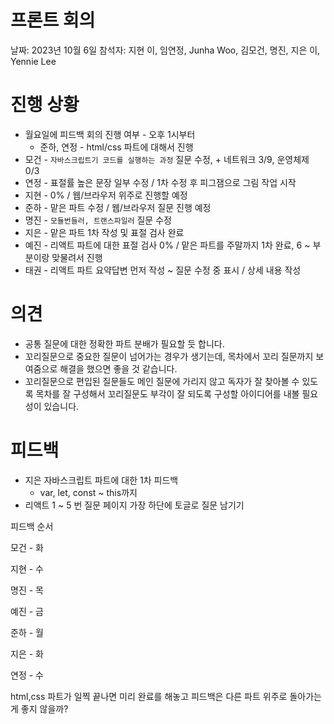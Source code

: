 # 프론트 회의

날짜: 2023년 10월 6일
참석자: 지현 이, 임연정, Junha Woo, 김모건, 명진, 지은 이, Yennie Lee

# 진행 상황

- 월요일에 피드백 회의 진행 여부 - 오후 1시부터
    - 준하, 연정 - html/css 파트에 대해서 진행
- 모건 - `자바스크립트기 코드를 실행하는 과정` 질문 수정, + 네트워크 3/9, 운영체제 0/3
- 연정 - 표절률 높은 문장 일부 수정 / 1차 수정 후 피그잼으로 그림 작업 시작
- 지현 - 0% / 웹/브라우저 위주로 진행할 예정
- 준하 - 맡은 파트 수정 / 웹/브라우저 질문 진행 예정
- 명진 - `모듈번들러, 트랜스파일러` 질문 수정
- 지은 - 맡은 파트 1차 작성 및 표절 검사 완료
- 예진 - 리액트 파트에 대한 표절 검사 0% / 맡은 파트를 주말까지 1차 완료, 6 ~ 부분이랑 맞물려서 진행
- 태권 - 리액트 파트 요약답변 먼저 작성 ~ 질문 수정 중 표시 / 상세 내용 작성

# 의견

- 공통 질문에 대한 정확한 파트 분배가 필요할 듯 합니다.
- 꼬리질문으로 중요한 질문이 넘어가는 경우가 생기는데, 목차에서 꼬리 질문까지 보여줌으로 해결을 했으면 좋을 것 같습니다.
- 꼬리질문으로 편입된 질문들도 메인 질문에 가리지 않고 독자가 잘 찾아볼 수 있도록 목차를 잘 구성해서 꼬리질문도 부각이 잘 되도록 구성할 아이디어를 내볼 필요성이 있습니다.

# 피드백

- 지은 자바스크립트 파트에 대한 1차 피드백
    - var, let, const ~ this까지
- 리액트 1 ~ 5 번 질문 페이지 가장 하단에 토글로 질문 남기기

피드백 순서

모건 - 화

지현 - 수

명진 - 목

예진 - 금

준하 - 월

지은 - 화

연정 - 수

html,css 파트가 일찍 끝나면 미리 완료를 해놓고 피드백은 다른 파트 위주로 돌아가는 게 좋지 않을까?